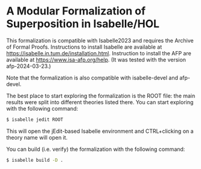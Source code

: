 # A Modular Formalization of Superposition in Isabelle/HOL

This formalization is compatible with Isabelle2023 and requires the Archive of Formal Proofs.
Instructions to install Isabelle are available at <https://isabelle.in.tum.de/installation.html>.
Instruction to install the AFP are available at <https://www.isa-afp.org/help>.
(It was tested with the version afp-2024-03-23.)

Note that the formalization is also compatible with isabelle-devel and afp-devel.

The best place to start exploring the formalization is the ROOT file: the main results were
split into different theories listed there. You can start exploring with the following command:

``` sh
$ isabelle jedit ROOT
```

This will open the jEdit-based Isabelle environment and CTRL+clicking on a theory name will
open it.

You can build (i.e. verify) the formalization with the following command:

``` sh
$ isabelle build -D .
```
